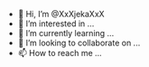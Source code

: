 - 👋 Hi, I’m @XxXjekaXxX
- 👀 I’m interested in ...
- 🌱 I’m currently learning ...
- 💞️ I’m looking to collaborate on ...
- 📫 How to reach me ...

<!---
XxXjekaXxX/XxXjekaXxX is a ✨ special ✨ repository because its `README.md` (this file) appears on your GitHub profile.
You can click the Preview link to take a look at your changes.
--->
